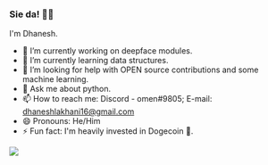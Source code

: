 ### Sie da! 👋🏼
I'm Dhanesh.

- 🔭 I’m currently working on deepface modules.
- 🌱 I’m currently learning data structures.
- 🤔 I’m looking for help with OPEN source contributions and some machine learning.
- 💬 Ask me about python. 
- 📫 How to reach me: Discord - omen#9805; E-mail: dhaneshlakhani16@gmail.com
- 😄 Pronouns: He/Him
- ⚡ Fun fact: I'm heavily invested in Dogecoin 🐶.
<img src="https://github-readme-stats.vercel.app/api?username=OMEN-D&&show_icons=true&title_color=018558&icon_color=bb2acf&text_color=018558&bg_color=FEF031">
